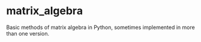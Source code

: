 # matrix_algebra
Basic methods of matrix algebra in Python, 
sometimes implemented in more than one version.
